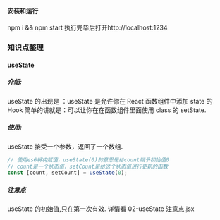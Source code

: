 <!--
 * @Description:
 * @Date: 2020-12-01 09:40:45
 * @LastEditors: gengzhong
 * @LastEditTime: 2020-12-01 09:54:54
-->

#### 安装和运行

npm i && npm start
执行完毕后打开http://localhost:1234

### 知识点整理

#### useState

##### 介绍:

useState 的出现是 ：useState 是允许你在 React 函数组件中添加 state 的 Hook 简单的讲就是：可以让你在在函数组件里面使用 class 的 setState.

##### 使用:

useState 接受一个参数，返回了一个数组.

```js
// 使用es6解构赋值，useState(0)的意思是给count赋予初始值0
// count是一个状态值，setCount是给这个状态值进行更新的函数
const [count, setCount] = useState(0);
```

##### 注意点

useState 的初始值,只在第一次有效.
详情看 02-useState 注意点.jsx
